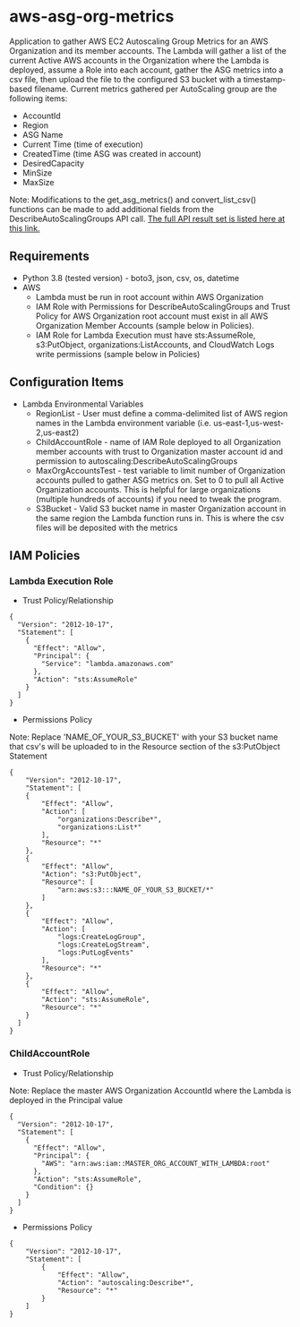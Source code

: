 # aws-asg-org-metrics
Application to gather AWS EC2 Autoscaling Group Metrics for an AWS Organization and its member accounts. The Lambda will gather a list of the current Active AWS accounts in the Organization where the Lambda is deployed, assume a Role into each account, gather the ASG metrics into a csv file, then upload the file to the configured S3 bucket with a timestamp-based filename. Current metrics gathered per AutoScaling group are the following items:
* AccountId
* Region
* ASG Name
* Current Time (time of execution)
* CreatedTime (time ASG was created in account)
* DesiredCapacity
* MinSize
* MaxSize

Note: Modifications to the get_asg_metrics() and convert_list_csv() functions can be made to add additional fields from the DescribeAutoScalingGroups API call. [The full API result set is listed here at this link.](https://docs.aws.amazon.com/autoscaling/ec2/APIReference/API_DescribeAutoScalingGroups.html#API_DescribeAutoScalingGroups_Example_1)

## Requirements

* Python 3.8 (tested version) - boto3, json, csv, os, datetime
* AWS
  * Lambda must be run in root account within AWS Organization
  * IAM Role with Permissions for DescribeAutoScalingGroups and Trust Policy for AWS Organization root account must exist in all AWS Organization Member Accounts (sample below in Policies). 
  * IAM Role for Lambda Execution must have sts:AssumeRole, s3:PutObject, organizations:ListAccounts, and CloudWatch Logs write permissions (sample below in Policies)

## Configuration Items

* Lambda Environmental Variables
  * RegionList - User must define a comma-delimited list of AWS region names in the Lambda environment variable (i.e. us-east-1,us-west-2,us-east2)
  * ChildAccountRole - name of IAM Role deployed to all Organization member accounts with trust to Organization master account id and permission to autoscaling:DescribeAutoScalingGroups
  * MaxOrgAccountsTest - test variable to limit number of Organization accounts pulled to gather ASG metrics on. Set to 0 to pull all Active Organization accounts. This is helpful for large organizations (multiple hundreds of accounts) if you need to tweak the program.
  * S3Bucket - Valid S3 bucket name in master Organization account in the same region the Lambda function runs in. This is where the csv files will be deposited with the metrics
  
## IAM Policies

### Lambda Execution Role

* Trust Policy/Relationship

```
{
  "Version": "2012-10-17",
  "Statement": [
    {
      "Effect": "Allow",
      "Principal": {
        "Service": "lambda.amazonaws.com"
      },
      "Action": "sts:AssumeRole"
    }
  ]
}
```

* Permissions Policy

Note: Replace 'NAME_OF_YOUR_S3_BUCKET' with your S3 bucket name that csv's will be uploaded to in the Resource section of the s3:PutObject Statement

```
{
    "Version": "2012-10-17",
    "Statement": [
    {
        "Effect": "Allow",
        "Action": [
            "organizations:Describe*",
            "organizations:List*"
        ],
        "Resource": "*"
    },
    {
        "Effect": "Allow",
        "Action": "s3:PutObject",
        "Resource": [
            "arn:aws:s3:::NAME_OF_YOUR_S3_BUCKET/*"
        ]
    },
    {
        "Effect": "Allow",
        "Action": [
            "logs:CreateLogGroup",
            "logs:CreateLogStream",
            "logs:PutLogEvents"
        ],
        "Resource": "*"
    },
    {
        "Effect": "Allow",
        "Action": "sts:AssumeRole",
        "Resource": "*"
    }
  ]
}
```
### ChildAccountRole

* Trust Policy/Relationship

Note: Replace the master AWS Organization AccountId where the Lambda is deployed in the Principal value

```
{
  "Version": "2012-10-17",
  "Statement": [
    {
      "Effect": "Allow",
      "Principal": {
        "AWS": "arn:aws:iam::MASTER_ORG_ACCOUNT_WITH_LAMBDA:root"
      },
      "Action": "sts:AssumeRole",
      "Condition": {}
    }
  ]
}
```

* Permissions Policy

```
{
    "Version": "2012-10-17",
    "Statement": [
        {
            "Effect": "Allow",
            "Action": "autoscaling:Describe*",
            "Resource": "*"
        }
    ]
}
```
